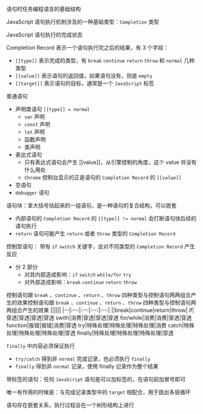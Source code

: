 语句时任务编程语言的基础结构

JavaScript 语句执行机制涉及的一种基础类型：`Completion` 类型

JavaScript 语句执行的完成状态

Completion Record 表示一个语句执行完之后的结果，有 3 个字段：
- `[[type]]` 表示完成的类型，有 `break` `continue` `return` `throw` 和 `normal` 几种类型
- `[[value]]` 表示语句的返回值，如果语句没有，则是 `empty`
- `[[target]]` 表示语句的目标，通常是一个 `JavaScript` 标签

普通语句
- 声明类语句  `[[type]] = normal`
  - `var` 声明
  - `const` 声明
  - `let` 声明
  - 函数声明
  - 类声明
- 表达式语句  
  - 只有表达式语句会产生 [[value]]，从引擎控制的角度，这个 value 并没有什么用处
  - `Chrome` 控制台显示的正是语句的 `Completion Record` 的 `[[value]]`
- 空语句
- `debugger` 语句


语句块：拿大括号括起来的一组语句，是一种语句的复合结构，可以嵌套
- 内部语句的 `Completion Record` 的 `[[type]] != normal` 会打断语句快后续的语句执行
- `return` 语句可能产生 `return` 或者 `throw` 类型的 `Completion Record`


控制型语句： 带有 `if` `switch` 关键字，会对不同类型的 `Completion Record` 产生反应
- 分 2 部分
  - 对其内部造成影响：`if` `switch` `while/for` `try`
  - 对外部造成影响：`break` `continue` `return` `throw`



控制语句跟 `break` 、`continue` 、`return` 、`throw` 四种类型与控制语句两两组合产生的效果控制语句跟 `break` 、`continue` 、`return` 、`throw` 四种类型与控制语句两两组合产生的效果
||||||
|--|:--:|:--:|:--:|:--:|
||break|continue|return|throw|
if|穿透|穿透|穿透|穿透
swith|消费|穿透|穿透|穿透
for/while|消费|消费|穿透|穿透
function|报错|报错|消费|穿透
try|特殊处理|特殊处理|特殊处理|消费
catch|特殊处理|特殊处理|特殊处理|穿透
finally|特殊处理|特殊处理|特殊处理|穿透


`finally` 中内容必须保证执行
  - `try/catch` 得到非 `normal` 完成记录，也必须执行 `finally`
  - `finally` 得到非 `normal` 记录，使用 finally 记录作为整个结果

带标签的语句：任何 `JavaScript` 语句是可以加标签的，在语句前加冒号即可

唯一有作用的时候是：与完成记录类型中的 `target` 相配合，用于跳出多层循环

语句存在嵌套关系，执行过程会在一个树形结构上进行

